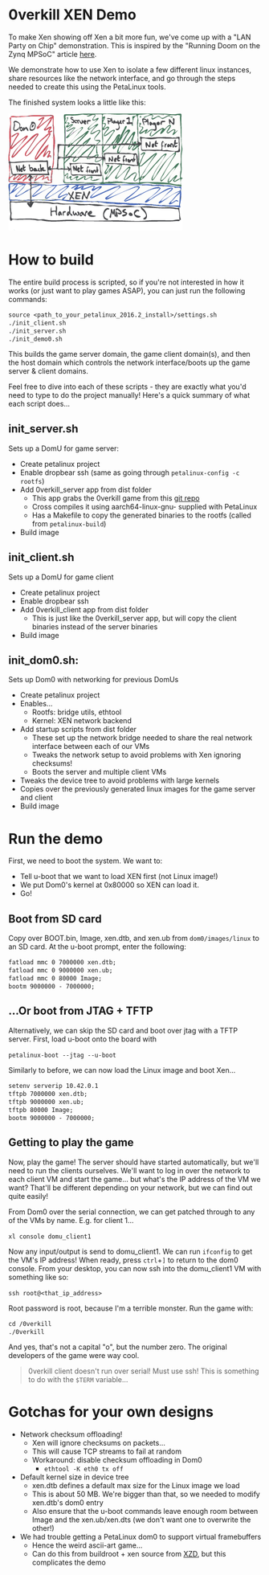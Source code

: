 # 0verkill XEN Demo

To make Xen showing off Xen a bit more fun, we've come up with a "LAN Party on Chip" demonstration.
This is inspired by the "Running Doom on the Zynq MPSoC" article [here](https://issuu.com/xcelljournal/docs/xcell_software3/6).

We demonstrate how to use Xen to isolate a few different linux instances, share resources like the network interface, and go through the steps needed to create this using the PetaLinux tools.

The finished system looks a little like this:

![demo structure](slides/images/demo.png)


# How to build

The entire build process is scripted, so if you're not interested in how it works (or just want to play games ASAP), you can just run the following commands:

```
source <path_to_your_petalinux_2016.2_install>/settings.sh
./init_client.sh
./init_server.sh
./init_demo0.sh
```

This builds the game server domain, the game client domain(s), and then the host domain which controls the network interface/boots up the game server & client domains.

Feel free to dive into each of these scripts - they are exactly what you'd need to type to do the project manually!
Here's a quick summary of what each script does...

## init_server.sh
Sets up a DomU for game server:
 + Create petalinux project
 + Enable dropbear ssh (same as going through `petalinux-config -c rootfs`)
 + Add 0verkill_server app from dist folder
   - This app grabs the 0verkill game from this [git repo](https://github.com/hackndev/0verkill)
   - Cross compiles it using aarch64-linux-gnu- supplied with PetaLinux
   - Has a Makefile to copy the generated binaries to the rootfs (called from `petalinux-build`)
 + Build image

## init_client.sh
Sets up a DomU for game client
 + Create petalinux project
 + Enable dropbear ssh
 + Add 0verkill_client app from dist folder
   - This is just like the 0verkill_server app, but will copy the client binaries instead of the server binaries
 + Build image

## init_dom0.sh:
Sets up Dom0 with networking for previous DomUs
 + Create petalinux project
 + Enables...
   - Rootfs: bridge utils, ethtool
   - Kernel: XEN network backend
 + Add startup scripts from dist folder
   - These set up the network bridge needed to share the real network interface between each of our VMs
   - Tweaks the network setup to avoid problems with Xen ignoring checksums!
   - Boots the server and multiple client VMs
 + Tweaks the device tree to avoid problems with large kernels
 + Copies over the previously generated linux images for the game server and client
 + Build image


# Run the demo

First, we need to boot the system. We want to:
 + Tell u-boot that we want to load XEN first (not Linux image!)
 + We put Dom0's kernel at 0x80000 so XEN can load it.
 + Go!

## Boot from SD card
Copy over BOOT.bin, Image, xen.dtb, and xen.ub from `dom0/images/linux` to an SD card.
At the u-boot prompt, enter the following:

```
fatload mmc 0 7000000 xen.dtb;
fatload mmc 0 9000000 xen.ub;
fatload mmc 0 80000 Image;
bootm 9000000 - 7000000;
```

## ...Or boot from JTAG + TFTP
Alternatively, we can skip the SD card and boot over jtag with a TFTP server.
First, load u-boot onto the board with

```petalinux-boot --jtag --u-boot```

Similarly to before, we can now load the Linux image and boot Xen...

```
setenv serverip 10.42.0.1
tftpb 7000000 xen.dtb;
tftpb 9000000 xen.ub;
tftpb 80000 Image;
bootm 9000000 - 7000000;
```

## Getting to play the game

Now, play the game! The server should have started automatically, but we'll need to run the clients ourselves.
We'll want to log in over the network to each client VM and start the game... but what's the IP address of the VM we want?
That'll be different depending on your network, but we can find out quite easily!

From Dom0 over the serial connection, we can get patched through to any of the VMs by name.
E.g. for client 1...

```xl console domu_client1```

Now any input/output is send to domu_client1. We can run `ifconfig` to get the VM's IP address!
When ready, press `ctrl`+`]` to return to the dom0 console. From your desktop, you can now ssh into the
domu_client1 VM with something like so:

```ssh root@<that_ip_address>```

Root password is root, because I'm a terrible monster. Run the game with:

```
cd /0verkill
./0verkill
```

And yes, that's not a capital "o", but the number zero. The original developers of the game were way cool.

> 0verkill client doesn't run over serial! Must use ssh! This is something to do with the `$TERM` variable...

# Gotchas for your own designs

 + Network checksum offloading!
   + Xen will ignore checksums on packets...
   + This will cause TCP streams to fail at random
   + Workaround: disable checksum offloading in Dom0
     + `ethtool -K eth0 tx off`
 + Default kernel size in device tree
   + xen.dtb defines a default max size for the Linux image we load
   + This is about 50 MB. We're bigger than that, so we needed to modify xen.dtb's dom0 entry
   + Also ensure that the u-boot commands leave enough room between Image and the xen.ub/xen.dts (we don't want one to overwrite the other!)
 + We had trouble getting a PetaLinux dom0 to support virtual framebuffers
   + Hence the weird ascii-art game...
   + Can do this from buildroot + xen source from [XZD](http://dornerworks.com/services/xilinxxen), but this complicates the demo
